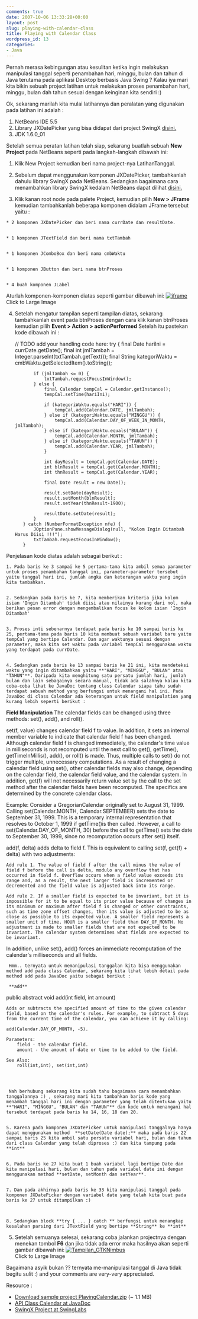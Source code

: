 ```yaml
---
comments: true
date: 2007-10-06 13:33:28+00:00
layout: post
slug: playing-with-calendar-class
title: Playing with Calendar Class
wordpress_id: 13
categories:
- Java
---
```


Pernah merasa kebingungan atau kesulitan ketika ingin melakukan manipulasi tanggal seperti penambahan hari, minggu, bulan dan tahun di Java terutama pada aplikasi Desktop berbasis Java Swing ? Kalau iya mari kita bikin sebuah project latihan untuk melakukan proses penambahan hari, minggu, bulan dah tahun sesuai dengan keinginan kita sendiri :)

Ok, sekarang marilah kita mulai latihannya dan peralatan yang digunakan pada latihan ini adalah :
1. NetBeans IDE 5.5
2. Library JXDatePicker yang bisa didapat dari project SwingX [disini.](http://swinglabs.org/index.jsp)
3. JDK 1.6.0_01

<!-- more -->

Setelah semua peratan latihan telah siap, sekarang buatlah sebuah **New Project** pada NetBeans seperti pada langkah-langkah dibawah ini:




  1. Klik New Project kemudian beri nama project-nya LatihanTanggal.


  2. Sebelum dapat menggunakan komponen JXDatePicker, tambahkanlah dahulu library SwingX pada NetBeans. Sedangkan bagaimana cara menambahkan library SwingX kedalam NetBeans dapat dilihat [disini.](http://wiki.java.net/bin/view/Javadesktop/SwingXIDE)


  3. Klik kanan root node pada palete Project, kemudian pilih **New > JFrame** kemudian tambahkanlah beberapa komponen didalam JFrame tersebut yaitu :


    * 2 komponen JXDatePicker dan beri nama currDate dan resultDate.


    * 1 komponen JTextField dan beri nama txtTambah


    * 1 komponen JComboBox dan beri nama cmbWaktu


    * 1 komponen JButton dan beri nama btnProses


    * 4 buah komponen JLabel


   Aturlah komponen-komponen diatas seperti gambar dibawah ini:
   [![jframe](http://farm3.static.flickr.com/2114/1496217891_0b55f51841_m.jpg)](http://farm3.static.flickr.com/2114/1496217891_a0bf37d40a_o.png)  
Click to Large Image
   


  4. Setelah mengatur tampilan seperti tampilan diatas, sekarang tambahkanlah event pada btnProses dengan cara klik kanan btnProses kemudian pilih **Event > Action > actionPerformed** Setelah itu pastekan kode dibawah ini :
   
    
    
       // TODO add your handling code here:
            try {
                final Date hariIni     = currDate.getDate();
                final int jmlTambah    = Integer.parseInt(txtTambah.getText());
                final String kategoriWaktu = cmbWaktu.getSelectedItem().toString();
    
                if (jmlTambah <= 0) {
                    txtTambah.requestFocusInWindow();
                } else {
                    final Calendar tempCal = Calendar.getInstance();
                    tempCal.setTime(hariIni);
    
                    if (kategoriWaktu.equals("HARI")) {
                        tempCal.add(Calendar.DATE, jmlTambah);
                    } else if (kategoriWaktu.equals("MINGGU")) {
                        tempCal.add(Calendar.DAY_OF_WEEK_IN_MONTH, jmlTambah);
                    } else if (kategoriWaktu.equals("BULAN")) {
                        tempCal.add(Calendar.MONTH, jmlTambah);
                    } else if (kategoriWaktu.equals("TAHUN")) {
                        tempCal.add(Calendar.YEAR, jmlTambah);
                    }
    
                    int dayResult = tempCal.get(Calendar.DATE);
                    int blnResult = tempCal.get(Calendar.MONTH);
                    int thnResult = tempCal.get(Calendar.YEAR);
    
                    final Date result = new Date();
    
                    result.setDate(dayResult);
                    result.setMonth(blnResult);
                    result.setYear(thnResult-1900);
    
                    resultDate.setDate(result);
                }
            } catch (NumberFormatException nfe) {
                JOptionPane.showMessageDialog(null, "Kolom Ingin Ditambah Harus Diisi !!!");
                txtTambah.requestFocusInWindow();
            }
       


   Penjelasan kode diatas adalah sebagai berikut :
   
   
    1. Pada baris ke 3 sampai ke 5 pertama-tama kita ambil semua parameter untuk proses penambahan tanggal ini, parameter-parameter tersebut yaitu tanggal hari ini, jumlah angka dan keterangan waktu yang ingin kita tambahkan.

   
    2. Sedangkan pada baris ke 7, kita memberikan kriteria jika kolom isian 'Ingin Ditambah' tidak diisi atau nilainya kurang dari nol, maka berikan pesan error dengan mengembalikan focus ke kolom isian 'Ingin Ditambah'

   
    3. Proses inti sebenarnya terdapat pada baris ke 10 sampai baris ke 25, pertama-tama pada baris 10 kita membuat sebuah variabel baru yaitu tempCal yang bertipe Calendar. Dan agar waktunya sesuai dengan parameter, maka kita set waktu pada variabel tempCal menggunakan waktu yang terdapat pada currDate.

   
    4. Sedangkan pada baris ke 13 sampai baris ke 21 ini, kita mendeteksi waktu yang ingin ditambahkan yaitu **"HARI", "MINGGU", "BULAN" atau "TAHUN"**. Daripada kita menghitung satu persatu jumlah hari, jumlah bulan dan lain sebagainya secara manual, tidak ada salahnya kalau kita coba-coba lihat ke JavaDoc tentang class Calendar siapa tahu sudah terdapat sebuah method yang berfungsi untuk menangani hal ini. Pada JavaDoc di class Calendar ada keterangan untuk field manipulation yang kurang lebih seperti berikut :
     

> 
**Field Manipulation**
The calendar fields can be changed using three methods: set(), add(), and roll().

set(f, value) changes calendar field f to value. In addition, it sets an internal member variable to indicate that calendar field f has been changed. Although calendar field f is changed immediately, the calendar's time value in milliseconds is not recomputed until the next call to get(), getTime(), getTimeInMillis(), add(), or roll() is made. Thus, multiple calls to set() do not trigger multiple, unnecessary computations. As a result of changing a calendar field using set(), other calendar fields may also change, depending on the calendar field, the calendar field value, and the calendar system. In addition, get(f) will not necessarily return value set by the call to the set method after the calendar fields have been recomputed. The specifics are determined by the concrete calendar class.

Example: Consider a GregorianCalendar originally set to August 31, 1999. Calling set(Calendar.MONTH, Calendar.SEPTEMBER) sets the date to September 31, 1999. This is a temporary internal representation that resolves to October 1, 1999 if getTime()is then called. However, a call to set(Calendar.DAY_OF_MONTH, 30) before the call to getTime() sets the date to September 30, 1999, since no recomputation occurs after set() itself.

add(f, delta) adds delta to field f. This is equivalent to calling set(f, get(f) + delta) with two adjustments:

    Add rule 1. The value of field f after the call minus the value of field f before the call is delta, modulo any overflow that has occurred in field f. Overflow occurs when a field value exceeds its range and, as a result, the next larger field is incremented or decremented and the field value is adjusted back into its range.

    Add rule 2. If a smaller field is expected to be invariant, but it is impossible for it to be equal to its prior value because of changes in its minimum or maximum after field f is changed or other constraints, such as time zone offset changes, then its value is adjusted to be as close as possible to its expected value. A smaller field represents a smaller unit of time. HOUR is a smaller field than DAY_OF_MONTH. No adjustment is made to smaller fields that are not expected to be invariant. The calendar system determines what fields are expected to be invariant.

In addition, unlike set(), add() forces an immediate recomputation of the calendar's milliseconds and all fields.




     Hmm.. ternyata untuk memanipulasi tanggalan kita bisa menggunakan method add pada class Calendar, sekarang kita lihat lebih detail pada method add pada JavaDoc yaitu sebagai berikut :


> 
     **add**

public abstract void add(int field,  int amount)

    Adds or subtracts the specified amount of time to the given calendar field, based on the calendar's rules. For example, to subtract 5 days from the current time of the calendar, you can achieve it by calling:

    add(Calendar.DAY_OF_MONTH, -5).

    Parameters:
        field - the calendar field.
        amount - the amount of date or time to be added to the field.

    See Also:
        roll(int,int), set(int,int)
     



     Nah berhubung sekarang kita sudah tahu bagaimana cara menambahkan tanggalannya :) , sekarang mari kita tambahkan baris kode yang menambah tanggal hari ini dengan parameter yang telah ditentukan yaitu **"HARI", "MINGGU", "BULAN" dan "TAHUN"** dan kode untuk menangani hal tersebut terdapat pada baris ke 14, 16, 18 dan 20. 

     
    5. Karena pada komponen JXDatePicker untuk manipulasi tanggalnya hanya dapat menggunakan method  **setDate(Date date);** maka pada baris 22 sampai baris 25 kita ambil satu persatu variabel hari, bulan dan tahun dari class Calendar yang telah diproses :) dan kita tampung pada **int**

     
    6. Pada baris ke 27 kita buat 1 buah variabel lagi bertipe Date dan kita manipulasi hari, bulan dan tahun pada variabel date ini dengan menggunakan method **setDate, setMonth dan setYear**. 

     
    7. Dan pada akhirnya pada baris ke 33 kita manipulasi tanggal pada komponen JXDatePicker dengan variabel date yang telah kita buat pada baris ke 27 untuk ditampilkan :)
     

     
    8. Sedangkan block **try { ... } catch ** berfungsi untuk menangkap kesalahan parsing dari JTextField yang bertipe **String** ke **int**
     

     



  5. Setelah semuanya selesai, sekarang coba jalankan projectnya dengan menekan tombol **F6** dan jika tidak ada error maka hasilnya akan seperti gambar dibawah ini:
[![Tampilan_GTKNimbus](http://farm3.static.flickr.com/2292/1496217881_a863b62d2f_m.jpg)](http://farm3.static.flickr.com/2292/1496217881_b00ac459d1_o.png)  
Click to Large Image




Bagaimana asyik bukan ?? ternyata me-manipulasi tanggal di Java tidak begitu sulit :) and your comments are very-very appreciated.

Resource :
- [Download sample project PlayingCalendar.zip](http://martin-personal-project.googlecode.com/files/PlayingCalendar.zip) (~ 1.1 MB)
- [API Class Calendar at JavaDoc](http://java.sun.com/javase/6/docs/api/java/util/Calendar.html)
- [SwingX Project at SwingLabs](http://swinglabs.org/index.jsp)
